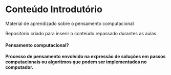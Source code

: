 # Conteúdo Introdutório
 Material de aprendizado sobre o pensamento computacional

 Repositório criado para inserir o conteúdo repassado durantes as aulas.

<h4>Pensamento computacional?</h4> 
<strong> Processo de pensamento envolvido na expressão de soluções em passos computacionais ou algoritmos que podem ser implementados no computador.</strong>
<!-- utilização de CSS inline>

4 pilares do pensamento computacional:
•	Decomposição; reconhecimento de padrões; abstração e algoritmos.
•	Dividir um problema complexo em subproblemas

Reconhecimento de padrões: identificação de padrões ou tendência, similaridades e diferenças entre os problemas.

Abstração: Extrapolar o conceito do problema para uma forma generalista.

Design de algoritmos: “Automatizar”; definir passo a passo a solução do problema.


Habilidades complementares

Raciocínio lógico é uma forma de pensamento estruturado, ou raciocínio, que permite encontrar a conclusão ou determinar a resolução de um problema.


Pilares: Decomposição
Análise: processo de quebrar e determinar partes menores e gerenciáveis.
Síntese: combinar os elementos recompondo o problema original.
Sequencial: dependência entre tarefas. Executadas em “fila”.
Paralelo: tarefas podem ser executadas concomitantemente.

Como decompor?
1º Identificar ou coletar dados;
2º Agregar os dados;
3º Funcionalidade.

Pilares: Padrões
Reconhecimento de padrões
•	Modelo base
•	Estrutura invariante
•	Repetição
•	Grau de similaridade
•	Grupos conhecidos x objeto desconhecido

Pilares: Abstração
Processo intelectual de isolamento de um objeto da realidade.
Generalização, na lógica, é a operação intelectual que consiste em reunir numa classe geral, um conjunto de seres ou fenômenos similares.

Pilares: Algoritmos
Não opera sozinho e precisa de informações detalhadas. Sua função é receber instruções e executá-las. 
•	Análise: estudo e definição dos dados de entrada e saída.
•	Algoritmo: Descreve o problema por meio de ferramentas narrativas, fluxograma, ou pseudocódigo.
•	Codificação: é codificado de acordo com a linguagem de programação escolhida.
Como construir um algoritmo?
•	Compreensão do problema;
•	Definição dados de entrada;
•	Definir processamento;
•	Dados de saída;
•	Utilizar um método de construção;
•	Teste e diagnóstico.

